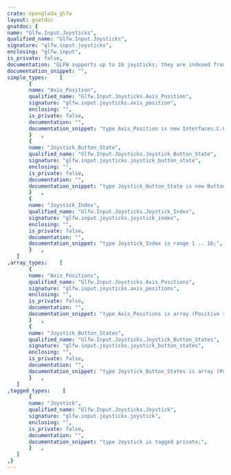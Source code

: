 ```yaml
---
crate: openglada_glfw
layout: gnatdoc
gnatdoc: {
name: "Glfw.Input.Joysticks",
qualified_name: "Glfw.Input.Joysticks",
signature: "glfw.input.joysticks",
enclosing: "glfw.input",
is_private: false,
documentation: "GLFW supports up to 16 joysticks; they are indexed from 1 to 16.",
documentation_snippet: "",
simple_types:    [
       {
       name: "Axis_Position",
       qualified_name: "Glfw.Input.Joysticks.Axis_Position",
       signature: "glfw.input.joysticks.axis_position",
       enclosing: "",
       is_private: false,
       documentation: "",
       documentation_snippet: "type Axis_Position is new Interfaces.C.C_float range -1.0 .. 1.0;",
       }   ,
       {
       name: "Joystick_Button_State",
       qualified_name: "Glfw.Input.Joysticks.Joystick_Button_State",
       signature: "glfw.input.joysticks.joystick_button_state",
       enclosing: "",
       is_private: false,
       documentation: "",
       documentation_snippet: "type Joystick_Button_State is new Button_State;",
       }   ,
       {
       name: "Joystick_Index",
       qualified_name: "Glfw.Input.Joysticks.Joystick_Index",
       signature: "glfw.input.joysticks.joystick_index",
       enclosing: "",
       is_private: false,
       documentation: "",
       documentation_snippet: "type Joystick_Index is range 1 .. 16;",
       }   ,
   ]
,array_types:    [
       {
       name: "Axis_Positions",
       qualified_name: "Glfw.Input.Joysticks.Axis_Positions",
       signature: "glfw.input.joysticks.axis_positions",
       enclosing: "",
       is_private: false,
       documentation: "",
       documentation_snippet: "type Axis_Positions is array (Positive range <>) of aliased Axis_Position;",
       }   ,
       {
       name: "Joystick_Button_States",
       qualified_name: "Glfw.Input.Joysticks.Joystick_Button_States",
       signature: "glfw.input.joysticks.joystick_button_states",
       enclosing: "",
       is_private: false,
       documentation: "",
       documentation_snippet: "type Joystick_Button_States is array (Positive range <>) of\n  aliased Joystick_Button_State;",
       }   ,
   ]
,tagged_types:    [
       {
       name: "Joystick",
       qualified_name: "Glfw.Input.Joysticks.Joystick",
       signature: "glfw.input.joysticks.joystick",
       enclosing: "",
       is_private: false,
       documentation: "",
       documentation_snippet: "type Joystick is tagged private;",
       }   ,
   ]
,}
---
```

